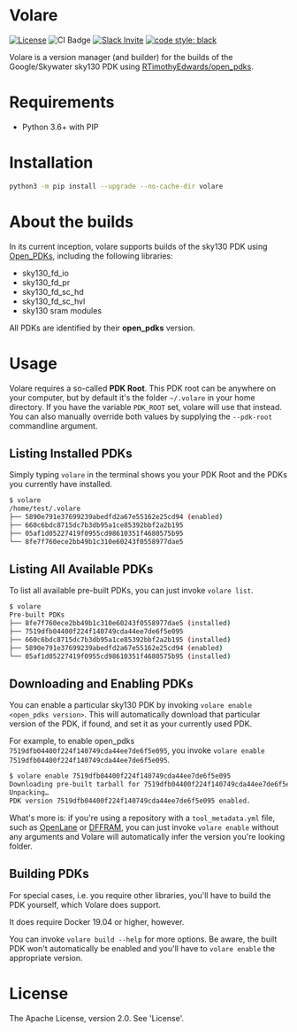 # Volare
[![License](https://img.shields.io/badge/License-Apache%202.0-blue.svg)](https://opensource.org/licenses/Apache-2.0) ![CI Badge](https://github.com/efabless/volare/actions/workflows/ci.yml/badge.svg?branch=main) [![Slack Invite](https://img.shields.io/badge/Community-Skywater%20PDK%20Slack-ff69b4?logo=slack)](https://invite.skywater.tools)  [![code style: black](https://img.shields.io/badge/code%20style-black-000000.svg)](https://github.com/psf/black) 

Volare is a version manager (and builder) for the builds of the Google/Skywater sky130 PDK using [RTimothyEdwards/open_pdks](https://github.com/RTimothyEdwards/open_pdks).

# Requirements
* Python 3.6+ with PIP

# Installation
```sh
python3 -m pip install --upgrade --no-cache-dir volare
```

# About the builds
In its current inception, volare supports builds of the sky130 PDK using [Open_PDKs](https://github.com/RTimothyEdwards/), including the following libraries:
* sky130_fd_io
* sky130_fd_pr
* sky130_fd_sc_hd
* sky130_fd_sc_hvl
* sky130 sram modules

All PDKs are identified by their **open_pdks** version.

# Usage
Volare requires a so-called **PDK Root**. This PDK root can be anywhere on your computer, but by default it's the folder `~/.volare` in your home directory. If you have the variable `PDK_ROOT` set, volare will use that instead. You can also manually override both values by supplying the `--pdk-root` commandline argument.

## Listing Installed PDKs
Simply typing `volare` in the terminal shows you your PDK Root and the PDKs you currently have installed.

```sh
$ volare
/home/test/.volare
├── 5890e791e37699239abedfd2a67e55162e25cd94 (enabled)
├── 660c6bdc8715dc7b3db95a1ce85392bbf2a2b195
├── 05af1d05227419f0955cd98610351f4680575b95
└── 8fe7f760ece2bb49b1c310e60243f0558977dae5
```

## Listing All Available PDKs
To list all available pre-built PDKs, you can just invoke `volare list`.

```sh
$ volare
Pre-built PDKs
├── 8fe7f760ece2bb49b1c310e60243f0558977dae5 (installed)
├── 7519dfb04400f224f140749cda44ee7de6f5e095
├── 660c6bdc8715dc7b3db95a1ce85392bbf2a2b195 (installed)
├── 5890e791e37699239abedfd2a67e55162e25cd94 (enabled)
└── 05af1d05227419f0955cd98610351f4680575b95 (installed)
```

## Downloading and Enabling PDKs
You can enable a particular sky130 PDK by invoking `volare enable <open_pdks version>`. This will automatically download that particular version of the PDK, if found, and set it as your currently used PDK.

For example, to enable open_pdks `7519dfb04400f224f140749cda44ee7de6f5e095`, you invoke `volare enable 7519dfb04400f224f140749cda44ee7de6f5e095`.

```sh
$ volare enable 7519dfb04400f224f140749cda44ee7de6f5e095
Downloading pre-built tarball for 7519dfb04400f224f140749cda44ee7de6f5e095… ━━━━━━━━━━━━━━━━━━━━━━━━━━━━━━━━━━━━━━━━ 100% 0:00:00
Unpacking…                                                                  ━━━━━━━━━━━━━━━━━━━━━━━━━━━━━━━━━━━━━━━━ 100% 0:00:00
PDK version 7519dfb04400f224f140749cda44ee7de6f5e095 enabled.
```

What's more is: if you're using a repository with a `tool_metadata.yml` file, such as [OpenLane](https://github.com/The-OpenROAD-Project/OpenLane) or [DFFRAM](https://github.com/Cloud-V/DFFRAM), you can just invoke `volare enable` without any arguments and Volare will automatically infer the version you're looking folder.

## Building PDKs
For special cases, i.e. you require other libraries, you'll have to build the PDK yourself, which Volare does support.

It does require Docker 19.04 or higher, however.

You can invoke `volare build --help` for more options. Be aware, the built PDK won't automatically be enabled and you'll have to `volare enable` the appropriate version.

# License
The Apache License, version 2.0. See 'License'.
